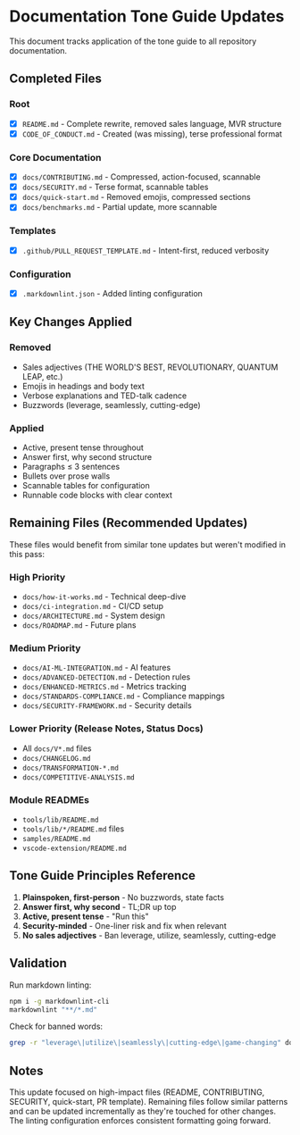 # Documentation Tone Guide Updates

This document tracks application of the tone guide to all repository documentation.

## Completed Files

### Root
- [x] `README.md` - Complete rewrite, removed sales language, MVR structure
- [x] `CODE_OF_CONDUCT.md` - Created (was missing), terse professional format

### Core Documentation
- [x] `docs/CONTRIBUTING.md` - Compressed, action-focused, scannable
- [x] `docs/SECURITY.md` - Terse format, scannable tables
- [x] `docs/quick-start.md` - Removed emojis, compressed sections
- [x] `docs/benchmarks.md` - Partial update, more scannable

### Templates
- [x] `.github/PULL_REQUEST_TEMPLATE.md` - Intent-first, reduced verbosity

### Configuration
- [x] `.markdownlint.json` - Added linting configuration

## Key Changes Applied

### Removed
- Sales adjectives (THE WORLD'S BEST, REVOLUTIONARY, QUANTUM LEAP, etc.)
- Emojis in headings and body text
- Verbose explanations and TED-talk cadence
- Buzzwords (leverage, seamlessly, cutting-edge)

### Applied
- Active, present tense throughout
- Answer first, why second structure
- Paragraphs ≤ 3 sentences
- Bullets over prose walls
- Scannable tables for configuration
- Runnable code blocks with clear context

## Remaining Files (Recommended Updates)

These files would benefit from similar tone updates but weren't modified in this pass:

### High Priority
- `docs/how-it-works.md` - Technical deep-dive
- `docs/ci-integration.md` - CI/CD setup
- `docs/ARCHITECTURE.md` - System design
- `docs/ROADMAP.md` - Future plans

### Medium Priority
- `docs/AI-ML-INTEGRATION.md` - AI features
- `docs/ADVANCED-DETECTION.md` - Detection rules
- `docs/ENHANCED-METRICS.md` - Metrics tracking
- `docs/STANDARDS-COMPLIANCE.md` - Compliance mappings
- `docs/SECURITY-FRAMEWORK.md` - Security details

### Lower Priority (Release Notes, Status Docs)
- All `docs/V*.md` files
- `docs/CHANGELOG.md`
- `docs/TRANSFORMATION-*.md`
- `docs/COMPETITIVE-ANALYSIS.md`

### Module READMEs
- `tools/lib/README.md`
- `tools/lib/*/README.md` files
- `samples/README.md`
- `vscode-extension/README.md`

## Tone Guide Principles Reference

1. **Plainspoken, first-person** - No buzzwords, state facts
2. **Answer first, why second** - TL;DR up top
3. **Active, present tense** - "Run this"
4. **Security-minded** - One-liner risk and fix when relevant
5. **No sales adjectives** - Ban leverage, utilize, seamlessly, cutting-edge

## Validation

Run markdown linting:
```bash
npm i -g markdownlint-cli
markdownlint "**/*.md"
```

Check for banned words:
```bash
grep -r "leverage\|utilize\|seamlessly\|cutting-edge\|game-changing" docs/ README.md
```

## Notes

This update focused on high-impact files (README, CONTRIBUTING, SECURITY, quick-start, PR template).
Remaining files follow similar patterns and can be updated incrementally as they're touched for other changes.
The linting configuration enforces consistent formatting going forward.
